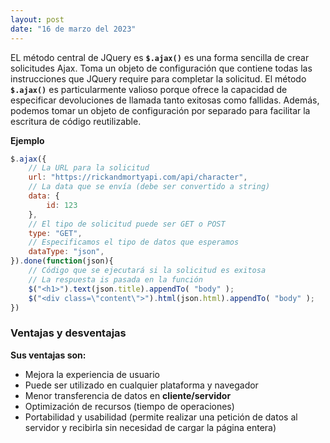 ```yaml
---
layout: post
date: "16 de marzo del 2023"
---
```


EL método central de JQuery es **`$.ajax()`** es una forma sencilla de crear solicitudes Ajax. Toma un objeto de configuración que contiene todas las instrucciones que JQuery require para completar la solicitud. El método **`$.ajax()`** es particularmente valioso porque ofrece la capacidad de especificar devoluciones de llamada tanto exitosas como fallidas. Además, podemos tomar un objeto de configuración por separado para facilitar la escritura de código reutilizable. 

**Ejemplo**


```js
$.ajax({
	// La URL para la solicitud
	url: "https://rickandmortyapi.com/api/character",
	// La data que se envía (debe ser convertido a string)
	data: {
		id: 123
	},
	// El tipo de solicitud puede ser GET o POST
	type: "GET",
	// Especificamos el tipo de datos que esperamos
	dataType: "json",
}).done(function(json){
	// Código que se ejecutará si la solicitud es exitosa
  	// La respuesta is pasada en la función
	$("<h1>").text(json.title).appendTo( "body" );
    $("<div class=\"content\">").html(json.html).appendTo( "body" );
})
```

### Ventajas y desventajas

**Sus ventajas son:**

- Mejora la experiencia de usuario
- Puede ser utilizado en cualquier plataforma y navegador
- Menor transferencia de datos en **cliente/servidor**
- Optimización de recursos (tiempo de operaciones)
- Portabilidad y usabilidad (permite realizar una petición de datos al servidor y recibirla sin necesidad de cargar la página entera)